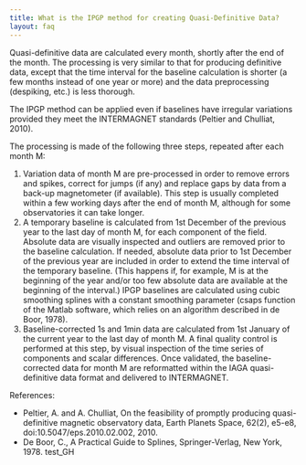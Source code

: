 ```yaml
---
title: What is the IPGP method for creating Quasi-Definitive Data?
layout: faq
---
```


Quasi-definitive data are calculated every month, shortly after the end of the month. The processing is very similar to that for producing definitive data, except that the time interval for the baseline calculation is shorter (a few months instead of one year or more) and the data preprocessing (despiking, etc.) is less thorough.

The IPGP method can be applied even if baselines have irregular variations provided they meet the INTERMAGNET standards (Peltier and Chulliat, 2010).

The processing is made of the following three steps, repeated after each month M:

1. Variation data of month M are pre-processed in order to remove errors and spikes, correct for jumps (if any) and replace gaps by data from a back-up magnetometer (if available). This step is usually completed within a few working days after the end of month M, although for some observatories it can take longer.
1. A temporary baseline is calculated from 1st December of the previous year to the last day of month M, for each component of the field. Absolute data are visually inspected and outliers are removed prior to the baseline calculation. If needed, absolute data prior to 1st December of the previous year are included in order to extend the time interval of the temporary baseline. (This happens if, for example, M is at the beginning of the year and/or too few absolute data are available at the beginning of the interval.) IPGP baselines are calculated using cubic smoothing splines with a constant smoothing parameter (csaps function of the Matlab software, which relies on an algorithm described in de Boor, 1978).
1. Baseline-corrected 1s and 1min data are calculated from 1st January of the current year to the last day of month M. A final quality control is performed at this step, by visual inspection of the time series of components and scalar differences. Once validated, the baseline-corrected data for month M are reformatted within the IAGA quasi-definitive data format and delivered to INTERMAGNET.

References:

- Peltier, A. and A. Chulliat, On the feasibility of promptly producing quasi-definitive magnetic observatory data, Earth Planets Space, 62(2), e5-e8, doi:10.5047/eps.2010.02.002, 2010.
- De Boor, C., A Practical Guide to Splines, Springer-Verlag, New York, 1978.
test_GH
